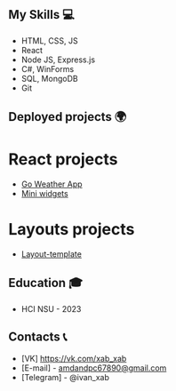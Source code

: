 ## My Skills 💻

- HTML, CSS, JS
- React
- Node JS, Express.js
- C#, WinForms
- SQL, MongoDB
- Git

## Deployed projects 🌍

# React projects
- [Go Weather App](https://ivanxablin.github.io/Go-Weather-Api/)
- [Mini widgets](https://ivanxablin.github.io/Web-exam/)

# Layouts projects
- [Layout-template](https://ivanxablin.github.io/layout-template/)

## Education 🎓
- HCI NSU - 2023

## Contacts 📞
- [VK] https://vk.com/xab_xab
- [E-mail] - amdandpc67890@gmail.com
- [Telegram] - @ivan_xab



